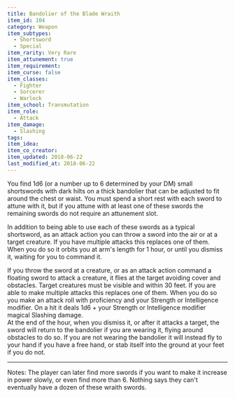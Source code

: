 ```yaml
---
title: Bandolier of the Blade Wraith
item_id: 104
category: Weapon
item_subtypes:
  - Shortsword
  - Special
item_rarity: Very Rare
item_attunement: true
item_requirement:
item_curse: false
item_classes:
  - Fighter
  - Sorcerer
  - Warlock
item_school: Transmutation
item_role:
  - Attack
item_damage:
  - Slashing
tags:
item_idea:
item_co_creator:
item_updated: 2018-06-22
last_modified_at: 2018-06-22
---
```


You find 1d6 (or a number up to 6 determined by your DM) small shortswords with dark hilts on a thick bandolier that can be adjusted to fit around the chest or waist. You must spend a short rest with each sword to attune with it, but if you attune with at least one of these swords the remaining swords do not require an attunement slot.

In addition to being able to use each of these swords as a typical shortsword, as an attack action you can throw a sword into the air or at a target creature. If you have multiple attacks this replaces one of them.    
When you do so it orbits you at arm's length for 1 hour, or until you dismiss it, waiting for you to command it.

If you throw the sword at a creature, or as an attack action command a floating sword to attack a creature, it flies at the target avoiding cover and obstacles. Target creatures must be visible and within 30 feet. If you are able to make multiple attacks this replaces one of them.  When you do so you make an attack roll with proficiency and your Strength or Intelligence modifier. On a hit it deals 1d6 + your Strength or Intelligence modifier magical Slashing damage.    
At the end of the hour, when you dismiss it, or after it attacks a target, the sword will return to the bandolier if you are wearing it, flying around obstacles to do so. If you are not wearing the bandolier it will instead fly to your hand if you have a free hand, or stab itself into the ground at your feet if you do not.

<hr />
Notes: The player can later find more swords if you want to make it increase in power slowly, or even find more than 6. Nothing says they can't eventually have a dozen of these wraith swords.
